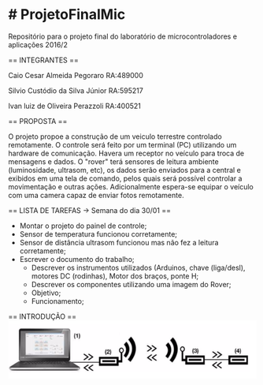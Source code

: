 # # ProjetoFinalMic
Repositório para o projeto final do laboratório de microcontroladores e aplicações 2016/2

== INTEGRANTES ==

Caio Cesar Almeida Pegoraro RA:489000

Silvio Custódio da Silva Júnior RA:595217

Ivan luiz de Oliveira Perazzoli RA:400521


== PROPOSTA ==

O projeto propoe a construção de um veiculo terrestre controlado remotamente.
O controle será feito por um terminal (PC) utilizando um hardware de comunicação.
Havera um receptor no veículo para troca de mensagens e dados.
O "rover" terá sensores de leitura ambiente (luminosidade, ultrasom, etc), os dados serão enviados para a central e exibidos em uma tela de comando, pelos quais será possível controlar a movimentação e outras ações.
Adicionalmente espera-se equipar o veículo com uma camera capaz de enviar fotos remotamente.

== LISTA DE TAREFAS -> Semana do dia 30/01 ==
- Montar o projeto do painel de controle;
- Sensor de temperatura funcionou corretamente;
- Sensor de distância ultrasom funcionou mas não fez a leitura corretamente;
- Escrever o documento do trabalho;
   * Descrever os instrumentos utilizados (Arduinos, chave (liga/desl), motores DC (rodinhas), Motor dos braços, ponte H;
   * Descrever os componentes utilizando uma imagem do Rover;
   * Objetivo;
   * Funcionamento;
  

 == INTRODUÇÃO == 
![alt tag](https://github.com/CaioPegoraro/ProjetoFinalMic/blob/master/imagens/arquitetura_comunicacao.PNG)

